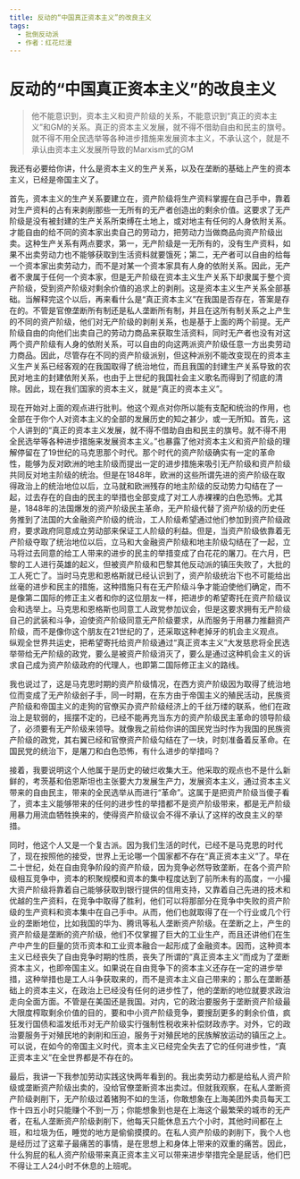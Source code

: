 ```yaml
---
title: 反动的“中国真正资本主义”的改良主义
tags:
  - 批倒反动派
  - 作者：红花烂漫
---
```


# 反动的“中国真正资本主义”的改良主义

> 他不能意识到，资本主义和资产阶级的关系，不能意识到“真正的资本主义”和GM的关系。真正的资本主义发展，就不得不借助自由和民主的旗号。就不得不用全民选举等各种进步措施来发展资本主义，不承认这个，就是不承认由资本主义发展所导致的Marxism式的GM

我还有必要给你讲，什么是资本主义的生产关系，以及在垄断的基础上产生的资本主义，已经是帝国主义了。

首先，资本主义的生产关系要建立在，资产阶级将生产资料掌握在自己手中，靠着对生产资料的占有来剥削那些一无所有的无产者创造出的剩余价值。这要求了无产阶级是没有被封建的生产关系所束缚在土地上，或对地主有任何的人身依附关系。才能自由的给不同的资本家出卖自己的劳动力，把劳动力当做商品向资产阶级出卖。这种生产关系有两点要求，第一，无产阶级是一无所有的，没有生产资料，如果不出卖劳动力也不能够获取到生活资料就要饿死；第二，无产者可以自由的给每一个资本家出卖劳动力，而不是对某一个资本家具有人身的依附关系。因此，无产者不隶属于任何一个资本家，但是无产阶级在资本主义生产关系下却隶属于整个资产阶级，受到资产阶级对剩余价值的追求上的剥削。这是资本主义生产关系全部基础。当解释完这个以后，再来看什么是“真正资本主义”在我国是否存在，答案是存在的。不管是官僚垄断所有制还是私人垄断所有制，并且在这所有制关系之上产生的不同的资产阶级，他们对无产阶级的剥削关系，也是基于上面的两个前提。无产阶级自由的向他们出卖自己的劳动力商品来获取生活资料，同时无产者也没有对这两个资产阶级有人身的依附关系，可以自由的向这两派资产阶级任意一方出卖劳动力商品。因此，尽管存在不同的资产阶级派别，但这种派别不能改变现在的资本主义生产关系已经客观的在我国取得了统治地位，而且我国的封建生产关系导致的农民对地主的封建依附关系，也由于上世纪的我国社会主义歌名而得到了彻底的清除。因此，现在我们国家的资本主义，就是“真正的资本主义”。

现在开始对上面的观点进行批判。他这个观点对你所以能有支配和统治的作用，也全部在于你个人对资本主义的全部的发展历史的知之甚少，或一无所知。首先，这个人讲到的“真正的资本主义发展，就不得不借助自由和民主的旗号。就不得不用全民选举等各种进步措施来发展资本主义。”也暴露了他对资本主义和资产阶级的理解停留在了19世纪的马克思那个时代。那个时代的资产阶级确实有一定的革命性，能够为反对欧洲的地主阶级而提出一定的进步措施来吸引无产阶级和资产阶级共同反对地主阶级的统治。但是在1848年，欧洲的这些所谓先进的资产阶级在取得政治上的统治地位以后，立马就和欧洲残存的地主阶级的反动势力勾结在了一起，过去存在的自由的民主的举措也全部变成了对工人赤裸裸的白色恐怖。尤其是，1848年的法国爆发的资产阶级民主革命，无产阶级代替了资产阶级的历史任务推到了法国的大金融资产阶级的统治，工人阶级希望通过他们参加到资产阶级政府，要求政府同意成立劳动部来保证工人阶级的利益。但是，当资产阶级依靠着无产阶级夺取了统治地位以后，立马和大金融资产阶级和地主阶级勾结在了一起，立马将过去同意的给工人带来的进步的民主的举措变成了白花花的屠刀。在六月，巴黎的工人进行英雄的起义，但被资产阶级和巴黎其他反动派的镇压失败了，大批的工人死亡了。当时马克思和恩格斯就已经认识到了，资产阶级统治下也不可能给出丝毫的进步和民主的措施，这种措施只有在无产阶级斗争才能迫使他们确定，而不是像第二国际的修正主义者和你的这位朋友一样，把进步的希望寄托在资产阶级议会和选举上。马克思和恩格斯也同意工人政党参加议会，但是这要求拥有无产阶级自己的武装和斗争，迫使资产阶级同意无产阶级要求，从而服务于用暴力推翻资产阶级，而不是像你这个朋友在21世纪的了，还采取这种老掉牙的机会主义观点。纵观全世界共运史，把希望寄托给资产阶级通过“真正资本主义”大发慈悲将全民选举带给无产阶级的政党，要么是被资产阶级消灭了，要么是通过这种机会主义的诉求自己成为资产阶级政府的代理人，也即第二国际修正主义的路线。

我也说过了，这是马克思时期的资产阶级情况，在西方资产阶级因为取得了统治地位而变成了无产阶级刽子手，同一时期，在东方由于帝国主义的殖民活动，民族资产阶级和帝国主义的走狗的官僚买办资产阶级经济上的千丝万缕的联系，他们在政治上是软弱的，摇摆不定的，已经不能再充当东方的资产阶级民主革命的领导阶级了，必须要有无产阶级来领导。就像我之前给你讲的国民党当时作为我国的民族资产阶级的政党，其右翼已经和官僚资产阶级勾结在了一块，时刻准备着反革命。在国民党的统治下，是屠刀和白色恐怖，有什么进步的举措吗？

接着，我要说明这个人他属于是历史的破烂收集大王。他采取的观点也不是什么新鲜的，考茨基和伯恩斯坦也主张要大力发展生产力，发展资本主义，通过资本主义带来的自由民主，带来的全民选举从而进行“革命”。这属于是把资产阶级当傻子看了，资本主义能够带来的任何的进步性的举措都不是资产阶级带来，都是无产阶级用暴力用流血牺牲换来的，使得资产阶级议会不得不承认了这样的改良主义的举措。

同时，他这个人又是一个复古派。因为我们生活的时代，已经不是马克思的时代了，现在按照他的接受，世界上无论哪一个国家都不存在“真正资本主义”了。早在二十世纪，处在自由竞争阶段的资产阶级，因为竞争必然导致垄断，在各个资产阶级相互竞争中，资本的积聚规模和资本的集中程度达到了前所未有的高度，一小撮大资产阶级将靠着自己能够获取到银行提供的信用支持，又靠着自己先进的技术和优越的生产资料，在竞争中取得了胜利，他们可以将那部分在竞争中失败的资产阶级的生产资料和资本集中在自己手中。从而，他们也就取得了在一个行业或几个行业的垄断地位，比如我国的华为、腾讯等私人垄断资产阶级。在垄断之上，产生的资产阶级是垄断的资产阶级，他们不仅掌握了巨大的工业生产，而且还讲他们在生产中产生的巨量的货币资本和工业资本融合一起形成了金融资本。因而，这种资本主义已经丧失了自由竞争时期的性质，丧失了所谓的“真正资本主义”而成为了垄断资本主义，也即帝国主义。如果说在自由竞争下的资本主义还存在一定的进步举措，这种举措也是工人斗争获取来的，而不是资本主义自己带来的；那么在垄断基础上的资本主义，在政治上已经没有任何的进步性了，他的垄断的地位就要求政治走向全面方面。不管是在美国还是我国。对内，它的政治要服务于垄断资产阶级最大限度榨取剩余价值的目的，要和中小资产阶级竞争，要搜刮更多的剩余价值，疯狂发行国债和滥发纸币对无产阶级实行强制性税收来补偿财政赤字。对外，它的政治要服务于对殖民地的剥削和压迫，服务于对殖民地的民族解放运动的镇压之上。可以说，在如今的帝国主义时代，资本主义已经完全失去了它的任何进步性，“真正资本主义”在全世界都是不存在的。

最后，我讲一下我参加劳动实践这快两年看到的。我出卖劳动力都是给私人资产阶级或垄断资产阶级出卖的，没给官僚垄断资本出卖过。但就我观察，在私人垄断资产阶级剥削下，无产阶级过着猪狗不如的生活，你敢想象在上海美团外卖员每天工作十四五小时只能赚个不到一万；你能想象到也是在上海这个最繁荣的城市的无产者，在私人垄断资产阶级剥削下，他每天只能休息五六个小时，其他时间都在上班，和垃圾为伍，睡觉的地方是偷偷摸摸的。在私人资产阶级的剥削下，我个人也是经历过了这辈子最痛苦的事情，是在思想上和身体上带来的双重的痛苦。因此，什么狗屁的私人资产阶级带来真正资本主义可以带来进步举措完全是屁话，他们巴不得让工人24小时不休息的上班呢。